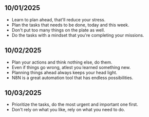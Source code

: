 ## 10/01/2025
- Learn to plan ahead, that'll reduce your stress.
- Plan the tasks that needs to be done, today and this week.
- Don't put too many things on the plate as well.
- Do the tasks with a mindset that you're completing your missions.

## 10/02/2025
- Plan your actions and think nothing else, do them.
- Even if things go wrong, atlest you learned something new.
- Planning things ahead always keeps your head light.
- N8N is a great automation tool that has endless possibilities.

## 10/03/2025
- Prioritize the tasks, do the most urgent and important one first.
- Don't rely on what you like, rely on what you need to do.